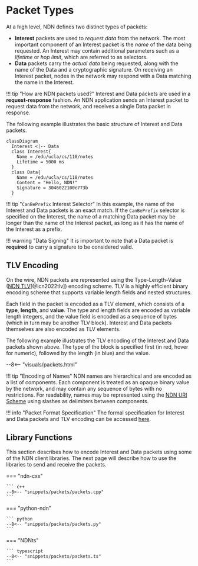 # Packet Types

At a high level, NDN defines two distinct types of packets:

  * **Interest** packets are used to _request data_ from the network. The most important component of an Interest packet is the _name_ of the data being requested. An Interest may contain additional parameters such as a _lifetime_ or _hop limit_, which are referred to as selectors.
  * **Data** packets carry the _actual data_ being requested, along with the name of the Data and a cryptographic signature. On receiving an Interest packet, nodes in the network may respond with a Data matching the name in the Interest.

!!! tip "How are NDN packets used?"
    Interest and Data packets are used in a **request-response** fashion. An NDN application sends an Interest packet to request data from the network, and receives a single Data packet in response.

The following example illustrates the basic structure of Interest and Data packets.

``` mermaid
classDiagram
  Interest <|-- Data
  class Interest{
    Name = /edu/ucla/cs/118/notes
    Lifetime = 5000 ms
  }
  class Data{
    Name = /edu/ucla/cs/118/notes
    Content = "Hello, NDN!"
    Signature = 3046022100e773b
  }
```

!!! tip "`CanBePrefix` Interest Selector"
    In this example, the name of the Interest and Data packets is an exact match. If the `CanBePrefix` selector is specified on the Interest, the name of a matching Data packet may be longer than the name of the Interest packet, as long as it has the name of the Interest as a prefix.

!!! warning "Data Signing"
    It is important to note that a Data packet is **required** to carry a signature to be considered valid.

## TLV Encoding

On the wire, NDN packets are represented using the Type-Length-Value ([NDN TLV](https://docs.named-data.net/NDN-packet-spec/current/tlv.html#ndn-tlv-encoding)[@icn2022tlv]) encoding scheme. TLV is a highly efficient binary encoding scheme that supports variable length fields and nested structures.

Each field in the packet is encoded as a TLV element, which consists of a **type**, **length**, and **value**. The type and length fields are encoded as variable length integers, and the value field is encoded as a sequence of bytes (which in turn may be another TLV block). Interest and Data packets themselves are also encoded as TLV elements.

The following example illustrates the TLV encoding of the Interest and Data packets shown above. The type of the block is specified first (in red, hover for numeric), followed by the length (in blue) and the value.

--8<-- "visuals/packets.html"

!!! tip "Encoding of Names"
    NDN names are hierarchical and are encoded as a list of components. Each component is treated as an opaque binary value by the network, and may contain any sequence of bytes with no restrictions. For readability, names may be represented using the [NDN URI Scheme](https://docs.named-data.net/NDN-packet-spec/current/name.html#ndn-uri-scheme) using slashes as delimiters between components.

!!! info "Packet Format Specification"
    The formal specification for Interest and Data packets and TLV encoding can be accessed [here](https://docs.named-data.net/NDN-packet-spec/current/).

## Library Functions

This section describes how to encode Interest and Data packets using some of the NDN client libraries.
The next page will describe how to use the libraries to send and receive the packets.

=== "ndn-cxx"

    ``` c++
    --8<-- "snippets/packets/packets.cpp"
    ```

=== "python-ndn"

    ``` python
    --8<-- "snippets/packets/packets.py"
    ```

=== "NDNts"

    ``` typescript
    --8<-- "snippets/packets/packets.ts"
    ```